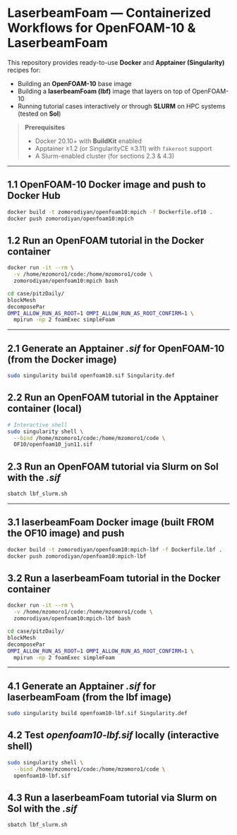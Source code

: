 # LaserbeamFoam — Containerized Workflows for OpenFOAM-10 & LaserbeamFoam

This repository provides ready-to-use **Docker** and **Apptainer (Singularity)** recipes for:

* Building an **OpenFOAM-10** base image  
* Building a **laserbeamFoam (lbf)** image that layers on top of OpenFOAM-10  
* Running tutorial cases interactively or through **SLURM** on HPC systems (tested on **Sol**)

> **Prerequisites**  
> * Docker 20.10+ with **BuildKit** enabled  
> * Apptainer ≥1.2 (or SingularityCE ≥3.11) with `fakeroot` support  
> * A Slurm-enabled cluster (for sections 2.3 & 4.3)  

---

## 1.1 OpenFOAM-10 Docker image and push to Docker Hub
```bash
docker build -t zomorodiyan/openfoam10:mpich -f Dockerfile.of10 .
docker push zomorodiyan/openfoam10:mpich
```

## 1.2 Run an OpenFOAM tutorial in the Docker container
```bash
docker run -it --rm \
  -v /home/mzomoro1/code:/home/mzomoro1/code \
  zomorodiyan/openfoam10:mpich bash

cd case/pitzDaily/
blockMesh
decomposePar
OMPI_ALLOW_RUN_AS_ROOT=1 OMPI_ALLOW_RUN_AS_ROOT_CONFIRM=1 \
  mpirun -np 2 foamExec simpleFoam
```

---

## 2.1 Generate an Apptainer *.sif* for OpenFOAM-10 (from the Docker image)
```bash
sudo singularity build openfoam10.sif Singularity.def
```

## 2.2 Run an OpenFOAM tutorial in the Apptainer container (local)
```bash
# Interactive shell
sudo singularity shell \
  --bind /home/mzomoro1/code:/home/mzomoro1/code \
  OF10/openfoam10_jun11.sif
```

## 2.3 Run an OpenFOAM tutorial via Slurm on **Sol** with the *.sif*
```bash
sbatch lbf_slurm.sh
```

---

## 3.1 laserbeamFoam Docker image (built FROM the OF10 image) and push
```bash
docker build -t zomorodiyan/openfoam10:mpich-lbf -f Dockerfile.lbf .
docker push zomorodiyan/openfoam10:mpich-lbf
```

## 3.2 Run a laserbeamFoam tutorial in the Docker container
```bash
docker run -it --rm \
  -v /home/mzomoro1/code:/home/mzomoro1/code \
  zomorodiyan/openfoam10:mpich-lbf bash

cd case/pitzDaily/
blockMesh
decomposePar
OMPI_ALLOW_RUN_AS_ROOT=1 OMPI_ALLOW_RUN_AS_ROOT_CONFIRM=1 \
  mpirun -np 2 foamExec simpleFoam
```

---

## 4.1 Generate an Apptainer *.sif* for laserbeamFoam (from the lbf image)
```bash
sudo singularity build openfoam10-lbf.sif Singularity.def
```

## 4.2 Test *openfoam10-lbf.sif* locally (interactive shell)
```bash
sudo singularity shell \
  --bind /home/mzomoro1/code:/home/mzomoro1/code \
  openfoam10-lbf.sif
```

## 4.3 Run a laserbeamFoam tutorial via Slurm on **Sol** with the *.sif*
```bash
sbatch lbf_slurm.sh
```
